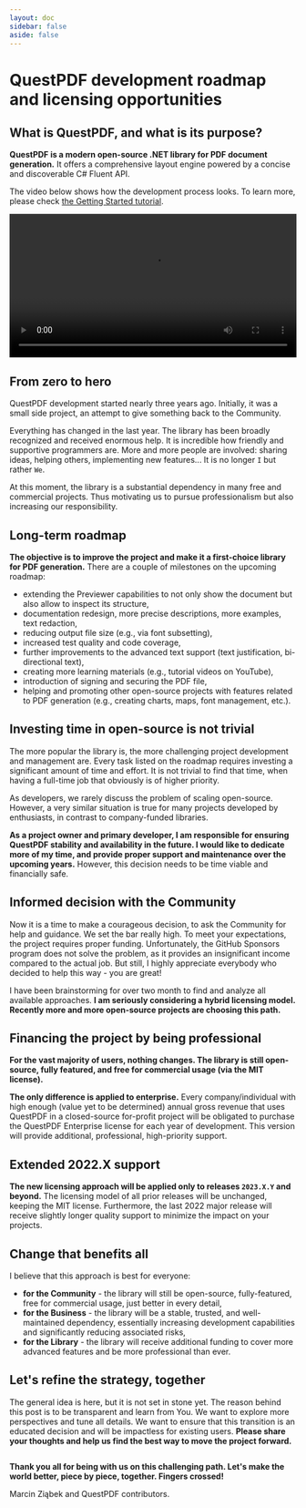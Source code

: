 ```yaml
---
layout: doc
sidebar: false
aside: false
---
```


<script setup>
import RedirectionAlert from '../docs/.vitepress/theme/RedirectionAlert.vue'
</script>

# QuestPDF development roadmap and licensing opportunities

## What is QuestPDF, and what is its purpose?

**QuestPDF is a modern open-source .NET library for PDF document generation.** It offers a comprehensive layout engine powered by a concise and discoverable C# Fluent API.

The video below shows how the development process looks. To learn more, please check [the Getting Started tutorial](/getting-started).

<video width="100%" style="max-width: 800px" controls autoplay loop>
  <source src="/previewer/video.mp4" type="video/mp4">
</video>


## From zero to hero

QuestPDF development started nearly three years ago. Initially, it was a small side project, an attempt to give something back to the Community.

Everything has changed in the last year. The library has been broadly recognized and received enormous help. It is incredible how friendly and supportive programmers are. More and more people are involved: sharing ideas, helping others, implementing new features... It is no longer `I` but rather `We`. 

At this moment, the library is a substantial dependency in many free and commercial projects. Thus motivating us to pursue professionalism but also increasing our responsibility.


## Long-term roadmap

**The objective is to improve the project and make it a first-choice library for PDF generation.** There are a couple of milestones on the upcoming roadmap:
- extending the Previewer capabilities to not only show the document but also allow to inspect its structure,
- documentation redesign, more precise descriptions, more examples, text redaction,
- reducing output file size (e.g., via font subsetting),
- increased test quality and code coverage,
- further improvements to the advanced text support (text justification, bi-directional text),
- creating more learning materials (e.g., tutorial videos on YouTube),
- introduction of signing and securing the PDF file,
- helping and promoting other open-source projects with features related to PDF generation (e.g., creating charts, maps, font management, etc.).


## Investing time in open-source is not trivial

The more popular the library is, the more challenging project development and management are. Every task listed on the roadmap requires investing a significant amount of time and effort. It is not trivial to find that time, when having a full-time job that obviously is of higher priority. 

As developers, we rarely discuss the problem of scaling open-source. However, a very similar situation is true for many projects developed by enthusiasts, in contrast to company-funded libraries.

**As a project owner and primary developer, I am responsible for ensuring QuestPDF stability and availability in the future. I would like to dedicate more of my time, and provide proper support and maintenance over the upcoming years.** However, this decision needs to be time viable and financially safe.


## Informed decision with the Community

Now it is a time to make a courageous decision, to ask the Community for help and guidance. We set the bar really high. To meet your expectations, the project requires proper funding. Unfortunately, the GitHub Sponsors program does not solve the problem, as it provides an insignificant income compared to the actual job. But still, I highly appreciate everybody who decided to help this way - you are great! 

I have been brainstorming for over two month to find and analyze all available approaches. **I am seriously considering a hybrid licensing model. Recently more and more open-source projects are choosing this path.**


## Financing the project by being professional

**For the vast majority of users, nothing changes. The library is still open-source, fully featured, and free for commercial usage (via the MIT license).** 

**The only difference is applied to enterprise.** Every company/individual with high enough (value yet to be determined) annual gross revenue that uses QuestPDF in a closed-source for-profit project will be obligated to purchase the QuestPDF Enterprise license for each year of development. This version will provide additional, professional, high-priority support.


## Extended 2022.X support

**The new licensing approach will be applied only to releases `2023.X.Y` and beyond.** The licensing model of all prior releases will be unchanged, keeping the MIT license. Furthermore, the last 2022 major release will receive slightly longer quality support to minimize the impact on your projects.


## Change that benefits all

I believe that this approach is best for everyone:
- **for the Community** - the library will still be open-source, fully-featured, free for commercial usage, just better in every detail,
- **for the Business** - the library will be a stable, trusted, and well-maintained dependency, essentially increasing development capabilities and significantly reducing associated risks,
- **for the Library** - the library will receive additional funding to cover more advanced features and be more professional than ever.


## Let's refine the strategy, together

The general idea is here, but it is not set in stone yet. The reason behind this post is to be transparent and learn from You. We want to explore more perspectives and tune all details. We want to ensure that this transition is an educated decision and will be impactless for existing users. **Please share your thoughts and help us find the best way to move the project forward.**

<div style="display: grid; grid-template-columns: 1fr 1fr; grid-gap: 32px;">
    <RedirectionAlert icon="/homepage/survey.svg" content="Take the survey" link="https://docs.google.com/forms/d/e/1FAIpQLSewmFByWbl95z5FXpBDBCTromDe13u9RTKOdv0lrma-RmdnrQ/formResponse" />
    <RedirectionAlert icon="/homepage/discussion.svg" content="Share your comments" link="https://github.com/QuestPDF/QuestPDF/discussions/491" />
</div>


**Thank you all for being with us on this challenging path. Let's make the world better, piece by piece, together. Fingers crossed!**

Marcin Ziąbek and QuestPDF contributors.
